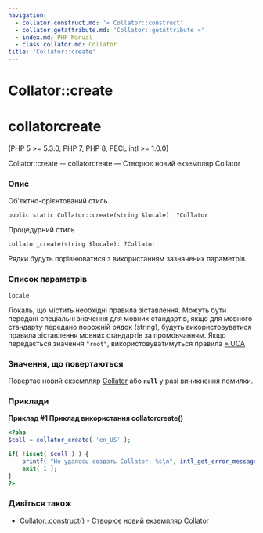 ```yaml
---
navigation:
  - collator.construct.md: '« Collator::construct'
  - collator.getattribute.md: 'Collator::getAttribute »'
  - index.md: PHP Manual
  - class.collator.md: Collator
title: 'Collator::create'
---
```

# Collator::create

# collatorcreate

(PHP 5 >= 5.3.0, PHP 7, PHP 8, PECL intl >= 1.0.0)

Collator::create -- collatorcreate — Створює новий екземпляр Collator

### Опис

Об'єктно-орієнтований стиль

```methodsynopsis
public static Collator::create(string $locale): ?Collator
```

Процедурний стиль

```methodsynopsis
collator_create(string $locale): ?Collator
```

Рядки будуть порівнюватися з використанням зазначених параметрів.

### Список параметрів

`locale`

Локаль, що містить необхідні правила зіставлення. Можуть бути передані спеціальні значення для мовних стандартів, якщо для мовного стандарту передано порожній рядок (string), будуть використовуватися правила зіставлення мовних стандартів за промовчанням. Якщо передається значення `"root"`, використовуватимуться правила [» UCA](http://www.unicode.org/reports/tr10/)

### Значення, що повертаються

Повертає новий екземпляр [Collator](class.collator.md) або **`null`** у разі виникнення помилки.

### Приклади

**Приклад #1 Приклад використання **collatorcreate()****

```php
<?php
$coll = collator_create( 'en_US' );

if( !isset( $coll ) ) {
    printf( "Не удалось создать Collator: %s\n", intl_get_error_message() );
    exit( 1 );
}
?>
```

### Дивіться також

-   [Collator::construct()](collator.construct.md) - Створює новий екземпляр Collator
